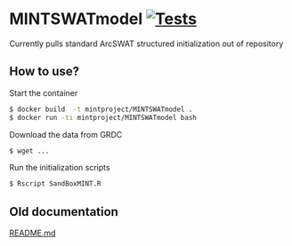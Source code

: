 # MINTSWATmodel [![Tests](https://github.com/mintproject/MINTSWATmodel/actions/workflows/test.yml/badge.svg)](https://github.com/mintproject/MINTSWATmodel/actions/workflows/test.yml)

Currently pulls standard ArcSWAT structured initialization out of repository

## How to use?

Start the container

```bash
$ docker build  -t mintproject/MINTSWATmodel .
$ docker run -ti mintproject/MINTSWATmodel bash
```

Download the data from GRDC

```bash
$ wget ...
```


Run the initialization scripts

```bash
$ Rscript SandBoxMINT.R 
```

## Old documentation

[README.md](README-OLD.md)
